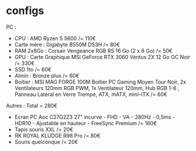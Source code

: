 # configs

PC :
- CPU : AMD Ryzen 5 5600 /= 110€
- Carte mère : 	Gigabyte B550M DS3H /= 80€
- RAM 2x8Go : Corsair Vengeance RGB RS 16 Go (2 x 8 Go) /= 50€
- GPU : Carte Graphique MSI GeForce RTX 3060 Ventus 2X 12 Go OC Noir /= 330€
- SSD 1to /= 60€
- Almin : Bronze plus /= 60€
- Boitier : MSI MAG FORGE 100M Boitier PC Gaming Moyen Tour Noir, 2x Ventilateurs 120mm RGB PWM, 1x Ventilateur 120mm, Hub RGB 1-6 , Panneau Latéral en Verre Trempé, ATX, mATX, mini-ITX /= 60€

Autres : Total = 280€
 - Ecran PC Aoc C27G2Z3 27" incurve - FHD - VA - 280Hz - 0,5ms - HDR10 - Ajustable en hauteur - FreeSync Premium  /= 160€
 - Tapis souris XXL /= 20€
 - RK ROYAL KLUDGE R98 Pro /= 80€
 - Souris quelconque /= 20€
